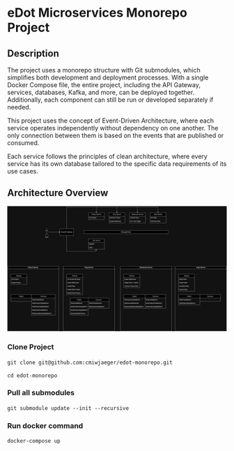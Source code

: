 # eDot Microservices Monorepo Project

## Description
The project uses a monorepo structure with Git submodules, which simplifies both development and deployment processes. With a single Docker Compose file, the entire project, including the API Gateway, services, databases, Kafka, and more, can be deployed together. Additionally, each component can still be run or developed separately if needed.

This project uses the concept of Event-Driven Architecture, where each service operates independently without dependency on one another. The only connection between them is based on the events that are published or consumed.

Each service follows the principles of clean architecture, where every service has its own database tailored to the specific data requirements of its use cases.

## Architecture Overview
![Architecture Overview](./architecture-overview.png)


### Clone Project
```shell
git clone git@github.com:cmiwjaeger/edot-monorepo.git
```
```shell
cd edot-monorepo
```

### Pull all submodules
```shell
git submodule update --init --recursive
```

### Run docker command
```shell
docker-compose up
```

